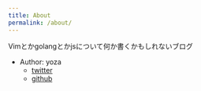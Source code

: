 ```yaml
---
title: About
permalink: /about/
---
```


Vimとかgolangとかjsについて何か書くかもしれないブログ

- Author: yoza
  + [twitter](https://twitter.com/yoza_is12s)
  + [github](https://github.com/y0za)

